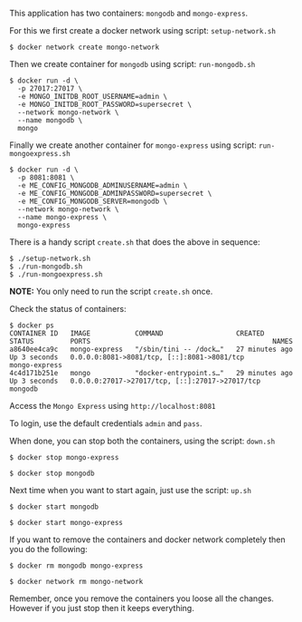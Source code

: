 This application has two containers: `mongodb` and `mongo-express`.

For this we first create a docker network using script: `setup-network.sh`

    $ docker network create mongo-network

Then we create container for `mongodb` using script: `run-mongodb.sh`

    $ docker run -d \
      -p 27017:27017 \
      -e MONGO_INITDB_ROOT_USERNAME=admin \
      -e MONGO_INITDB_ROOT_PASSWORD=supersecret \
      --network mongo-network \
      --name mongodb \
      mongo

Finally we create another container for `mongo-express` using script: `run-mongoexpress.sh`

    $ docker run -d \
      -p 8081:8081 \
      -e ME_CONFIG_MONGODB_ADMINUSERNAME=admin \
      -e ME_CONFIG_MONGODB_ADMINPASSWORD=supersecret \
      -e ME_CONFIG_MONGODB_SERVER=mongodb \
      --network mongo-network \
      --name mongo-express \
      mongo-express

There is a handy script `create.sh` that does the above in sequence:

    $ ./setup-network.sh
    $ ./run-mongodb.sh
    $ ./run-mongoexpress.sh

**NOTE:** You only need to run the script `create.sh` once.

Check the status of containers:

    $ docker ps
    CONTAINER ID   IMAGE           COMMAND                  CREATED          STATUS         PORTS                                             NAMES
    a8640ee4ca9c   mongo-express   "/sbin/tini -- /dock…"   27 minutes ago   Up 3 seconds   0.0.0.0:8081->8081/tcp, [::]:8081->8081/tcp       mongo-express
    4c4d171b251e   mongo           "docker-entrypoint.s…"   29 minutes ago   Up 3 seconds   0.0.0.0:27017->27017/tcp, [::]:27017->27017/tcp   mongodb

Access the `Mongo Express` using `http://localhost:8081`

To login, use the default credentials `admin` and `pass`.

When done, you can stop both the containers, using the script: `down.sh`

    $ docker stop mongo-express

    $ docker stop mongodb

Next time when you want to start again, just use the script: `up.sh`

    $ docker start mongodb

    $ docker start mongo-express

If you want to remove the containers and docker network completely then you do the following:

    $ docker rm mongodb mongo-express

    $ docker network rm mongo-network

Remember, once you remove the containers you loose all the changes. However if you just stop then it keeps everything.
